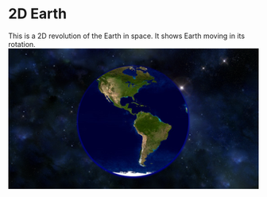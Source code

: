 # 2D Earth
This is a 2D revolution of the Earth in space. It shows Earth moving in its rotation.
![Alt text](https://github.com/kemp3363/2D-Earth-Revolution/blob/master/Earth.png)
